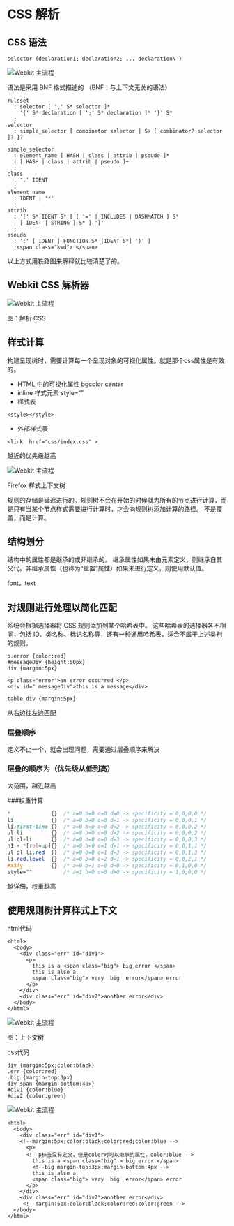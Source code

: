 # CSS 解析

## CSS 语法
```
selector {declaration1; declaration2; ... declarationN }
```
![Webkit 主流程](images/8.gif "Webkit 主流程")

语法是采用 BNF 格式描述的 （BNF：与上下文无关的语法）
```
ruleset
  : selector [ ',' S* selector ]*
    '{' S* declaration [ ';' S* declaration ]* '}' S*
  ;
selector
  : simple_selector [ combinator selector | S+ [ combinator? selector ]? ]?
  ;
simple_selector
  : element_name [ HASH | class | attrib | pseudo ]*
  | [ HASH | class | attrib | pseudo ]+
  ;
class
  : '.' IDENT
  ;
element_name
  : IDENT | '*'
  ;
attrib
  : '[' S* IDENT S* [ [ '=' | INCLUDES | DASHMATCH ] S*
    [ IDENT | STRING ] S* ] ']'
  ;
pseudo
  : ':' [ IDENT | FUNCTION S* [IDENT S*] ')' ]
  ;<span class="kwd"> </span>
```

以上方式用铁路图来解释就比较清楚了的。

## Webkit CSS 解析器
![Webkit 主流程](images/9.png "Webkit 主流程")

图：解析 CSS

## 样式计算
构建呈现树时，需要计算每一个呈现对象的可视化属性。就是那个css属性是有效的。
* HTML 中的可视化属性 bgcolor center
* inline 样式元素 style=“”
* 样式表
```
<style></style>
```
* 外部样式表
```
<link  href="css/index.css" >
```

越近的优先级越高

![Webkit 主流程](images/10.png "Webkit 主流程")

Firefox 样式上下文树

规则的存储是延迟进行的。规则树不会在开始的时候就为所有的节点进行计算，而是只有当某个节点样式需要进行计算时，才会向规则树添加计算的路径。
不是覆盖，而是计算。


## 结构划分
结构中的属性都是继承的或非继承的。
继承属性如果未由元素定义，则继承自其父代。非继承属性（也称为“重置”属性）如果未进行定义，则使用默认值。

font，text

## 对规则进行处理以简化匹配

系统会根据选择器将 CSS 规则添加到某个哈希表中。
这些哈希表的选择器各不相同，包括 ID、类名称、标记名称等，还有一种通用哈希表，适合不属于上述类别的规则。

```
p.error {color:red}
#messageDiv {height:50px}
div {margin:5px}
```


```
<p class="error">an error occurred </p>
<div id=" messageDiv">this is a message</div>

```

```
table div {margin:5px}
```
从右边往左边匹配

### 层叠顺序
定义不止一个，就会出现问题，需要通过层叠顺序来解决

### 层叠的顺序为（优先级从低到高）

大范围，越近越高

###权重计算

```css
*             {}  /* a=0 b=0 c=0 d=0 -> specificity = 0,0,0,0 */
li            {}  /* a=0 b=0 c=0 d=1 -> specificity = 0,0,0,1 */
li:first-line {}  /* a=0 b=0 c=0 d=2 -> specificity = 0,0,0,2 */
ul li         {}  /* a=0 b=0 c=0 d=2 -> specificity = 0,0,0,2 */
ul ol+li      {}  /* a=0 b=0 c=0 d=3 -> specificity = 0,0,0,3 */
h1 + *[rel=up]{}  /* a=0 b=0 c=1 d=1 -> specificity = 0,0,1,1 */
ul ol li.red  {}  /* a=0 b=0 c=1 d=3 -> specificity = 0,0,1,3 */
li.red.level  {}  /* a=0 b=0 c=2 d=1 -> specificity = 0,0,2,1 */
#x34y         {}  /* a=0 b=1 c=0 d=0 -> specificity = 0,1,0,0 */
style=""          /* a=1 b=0 c=0 d=0 -> specificity = 1,0,0,0 */
```
越详细，权重越高

## 使用规则树计算样式上下文
html代码

```
<html>
  <body>
    <div class="err" id="div1">
      <p>
        this is a <span class="big"> big error </span>
        this is also a
        <span class="big"> very  big  error</span> error
      </p>
    </div>
    <div class="err" id="div2">another error</div>
  </body>
</html>
```
![Webkit 主流程](images/11.png "Webkit 主流程")

图：上下文树

css代码
```
div {margin:5px;color:black}
.err {color:red}
.big {margin-top:3px}
div span {margin-bottom:4px}
#div1 {color:blue}
#div2 {color:green}
```

![Webkit 主流程](images/12.png "Webkit 主流程")



```
<html>
  <body>
    <div class="err" id="div1">
    <!--margin:5px;color:black;color:red;color:blue -->
      <p>
      <!--p标签没有定义，但是color时可以继承的属性，color:blue -->
        this is a <span class="big" > big error </span>
        <!--big margin-top:3px;margin-bottom:4px -->
        this is also a
        <span class="big"> very  big  error</span> error
      </p>
    </div>
    <div class="err" id="div2">another error</div>
     <!--margin:5px;color:black;color:red;color:green -->
  </body>
</html>
```





















